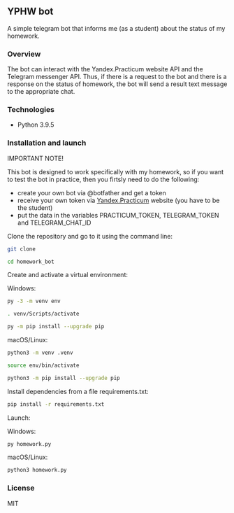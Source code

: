 ## YPHW bot

A simple telegram bot that informs me (as a student) about the status of my homework.

### Overview

The bot can interact with the Yandex.Praсtiсum website API and the Telegram messenger API. Thus, if there is a request to the bot and there is a response on the status of homework, the bot will send a result text message to the appropriate chat.

### Technologies

- Python 3.9.5

### Installation and launch

IMPORTANT NOTE!

This bot is designed to work specifically with my homework, so if you want to test the bot in practice, then you firtsly need to do the following:

- create your own bot via @botfather and get a token
- receive your own token via [Yandex.Practicum](https://practicum.yandex.ru/) website (you have to be the student)
- put the data in the variables PRACTICUM_TOKEN, TELEGRAM_TOKEN and TELEGRAM_CHAT_ID

Clone the repository and go to it using the command line:

```bash
git clone 
```

```bash
cd homework_bot
```

Create and activate a virtual environment:

Windows:

```bash
py -3 -m venv env
```

```bash
. venv/Scripts/activate 
```

```bash
py -m pip install --upgrade pip
```

macOS/Linux:

```bash
python3 -m venv .venv
```

```bash
source env/bin/activate
```

```bash
python3 -m pip install --upgrade pip
```

Install dependencies from a file requirements.txt:

```bash
pip install -r requirements.txt
```

Launch:

Windows:

```bash
py homework.py 
```

macOS/Linux:

```bash
python3 homework.py 
```

### License

MIT
